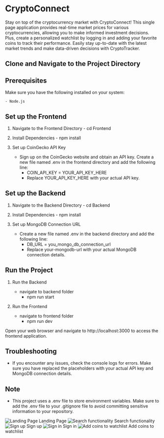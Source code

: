 # CryptoConnect

Stay on top of the cryptocurrency market with CryptoConnect! This single page application provides real-time market prices for various cryptocurrencies, allowing you to make informed investment decisions. Plus, create a personalized watchlist by logging in and adding your favorite coins to track their performance. Easily stay up-to-date with the latest market trends and make data-driven decisions with CryptoTracker.

## Clone and Navigate to the Project Directory

## Prerequisites

Make sure you have the following installed on your system:

    - Node.js

## Set up the Frontend

1. Navigate to the Frontend Directory - cd Frontend

2. Install Dependencies - npm install

3. Set up CoinGecko API Key
   - Sign up on the CoinGecko website and obtain an API key. Create a new file named .env in the frontend directory and add the following line:
     - COIN_API_KEY = YOUR_API_KEY_HERE
     - Replace YOUR_API_KEY_HERE with your actual API key.

## Set up the Backend

1. Navigate to the Backend Directory - cd Backend

2. Install Dependencies - npm install

3. Set up MongoDB Connection URL
   - Create a new file named .env in the backend directory and add the following line:
     - DB_URL = you_mongo_db_connection_url
     - Replace your-mongodb-url with your actual MongoDB connection details.

## Run the Project

1. Run the Backend

   - navigate to backend folder
     - npm run start

2. Run the Frontend
   - navigate to frontend folder
     - npm run dev

Open your web browser and navigate to http://localhost:3000 to access the frontend application.

## Troubleshooting

- If you encounter any issues, check the console logs for errors. Make sure you have replaced the placeholders with your actual API key and MongoDB connection details.

## Note

- This project uses a .env file to store environment variables. Make sure to add the .env file to your .gitignore file to avoid committing sensitive information to your repository.

![Landing Page](./1.png)
Landing Page
![Search functionality](./2.png)
Search functionality
![Sign up](./3.png)
Sign up
![Sign in](./4.png)
Sign in
![Add coins to watchlist](./5.png)
Add coins to watchlist
